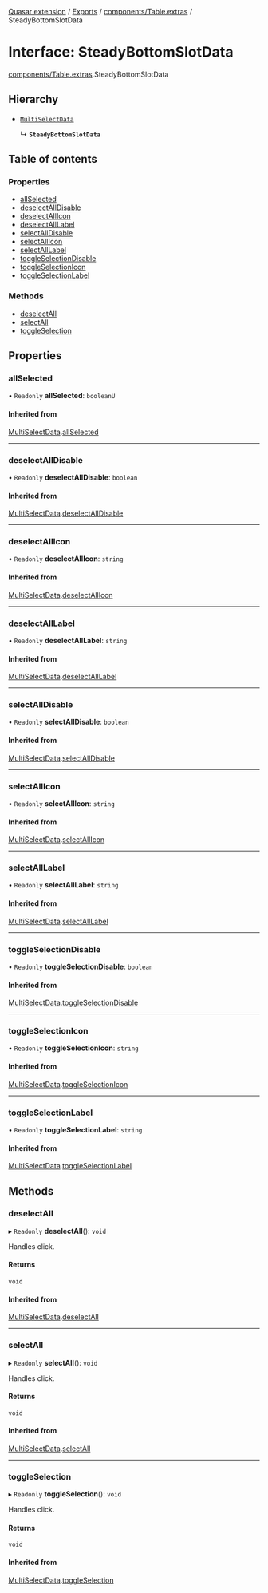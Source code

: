 [Quasar extension](../index.md) / [Exports](../modules.md) / [components/Table.extras](../modules/components_Table_extras.md) / SteadyBottomSlotData

# Interface: SteadyBottomSlotData

[components/Table.extras](../modules/components_Table_extras.md).SteadyBottomSlotData

## Hierarchy

- [`MultiSelectData`](components_Table_extras.MultiSelectData.md)

  ↳ **`SteadyBottomSlotData`**

## Table of contents

### Properties

- [allSelected](components_Table_extras.SteadyBottomSlotData.md#allselected)
- [deselectAllDisable](components_Table_extras.SteadyBottomSlotData.md#deselectalldisable)
- [deselectAllIcon](components_Table_extras.SteadyBottomSlotData.md#deselectallicon)
- [deselectAllLabel](components_Table_extras.SteadyBottomSlotData.md#deselectalllabel)
- [selectAllDisable](components_Table_extras.SteadyBottomSlotData.md#selectalldisable)
- [selectAllIcon](components_Table_extras.SteadyBottomSlotData.md#selectallicon)
- [selectAllLabel](components_Table_extras.SteadyBottomSlotData.md#selectalllabel)
- [toggleSelectionDisable](components_Table_extras.SteadyBottomSlotData.md#toggleselectiondisable)
- [toggleSelectionIcon](components_Table_extras.SteadyBottomSlotData.md#toggleselectionicon)
- [toggleSelectionLabel](components_Table_extras.SteadyBottomSlotData.md#toggleselectionlabel)

### Methods

- [deselectAll](components_Table_extras.SteadyBottomSlotData.md#deselectall)
- [selectAll](components_Table_extras.SteadyBottomSlotData.md#selectall)
- [toggleSelection](components_Table_extras.SteadyBottomSlotData.md#toggleselection)

## Properties

### allSelected

• `Readonly` **allSelected**: `booleanU`

#### Inherited from

[MultiSelectData](components_Table_extras.MultiSelectData.md).[allSelected](components_Table_extras.MultiSelectData.md#allselected)

___

### deselectAllDisable

• `Readonly` **deselectAllDisable**: `boolean`

#### Inherited from

[MultiSelectData](components_Table_extras.MultiSelectData.md).[deselectAllDisable](components_Table_extras.MultiSelectData.md#deselectalldisable)

___

### deselectAllIcon

• `Readonly` **deselectAllIcon**: `string`

#### Inherited from

[MultiSelectData](components_Table_extras.MultiSelectData.md).[deselectAllIcon](components_Table_extras.MultiSelectData.md#deselectallicon)

___

### deselectAllLabel

• `Readonly` **deselectAllLabel**: `string`

#### Inherited from

[MultiSelectData](components_Table_extras.MultiSelectData.md).[deselectAllLabel](components_Table_extras.MultiSelectData.md#deselectalllabel)

___

### selectAllDisable

• `Readonly` **selectAllDisable**: `boolean`

#### Inherited from

[MultiSelectData](components_Table_extras.MultiSelectData.md).[selectAllDisable](components_Table_extras.MultiSelectData.md#selectalldisable)

___

### selectAllIcon

• `Readonly` **selectAllIcon**: `string`

#### Inherited from

[MultiSelectData](components_Table_extras.MultiSelectData.md).[selectAllIcon](components_Table_extras.MultiSelectData.md#selectallicon)

___

### selectAllLabel

• `Readonly` **selectAllLabel**: `string`

#### Inherited from

[MultiSelectData](components_Table_extras.MultiSelectData.md).[selectAllLabel](components_Table_extras.MultiSelectData.md#selectalllabel)

___

### toggleSelectionDisable

• `Readonly` **toggleSelectionDisable**: `boolean`

#### Inherited from

[MultiSelectData](components_Table_extras.MultiSelectData.md).[toggleSelectionDisable](components_Table_extras.MultiSelectData.md#toggleselectiondisable)

___

### toggleSelectionIcon

• `Readonly` **toggleSelectionIcon**: `string`

#### Inherited from

[MultiSelectData](components_Table_extras.MultiSelectData.md).[toggleSelectionIcon](components_Table_extras.MultiSelectData.md#toggleselectionicon)

___

### toggleSelectionLabel

• `Readonly` **toggleSelectionLabel**: `string`

#### Inherited from

[MultiSelectData](components_Table_extras.MultiSelectData.md).[toggleSelectionLabel](components_Table_extras.MultiSelectData.md#toggleselectionlabel)

## Methods

### deselectAll

▸ `Readonly` **deselectAll**(): `void`

Handles click.

#### Returns

`void`

#### Inherited from

[MultiSelectData](components_Table_extras.MultiSelectData.md).[deselectAll](components_Table_extras.MultiSelectData.md#deselectall)

___

### selectAll

▸ `Readonly` **selectAll**(): `void`

Handles click.

#### Returns

`void`

#### Inherited from

[MultiSelectData](components_Table_extras.MultiSelectData.md).[selectAll](components_Table_extras.MultiSelectData.md#selectall)

___

### toggleSelection

▸ `Readonly` **toggleSelection**(): `void`

Handles click.

#### Returns

`void`

#### Inherited from

[MultiSelectData](components_Table_extras.MultiSelectData.md).[toggleSelection](components_Table_extras.MultiSelectData.md#toggleselection)
